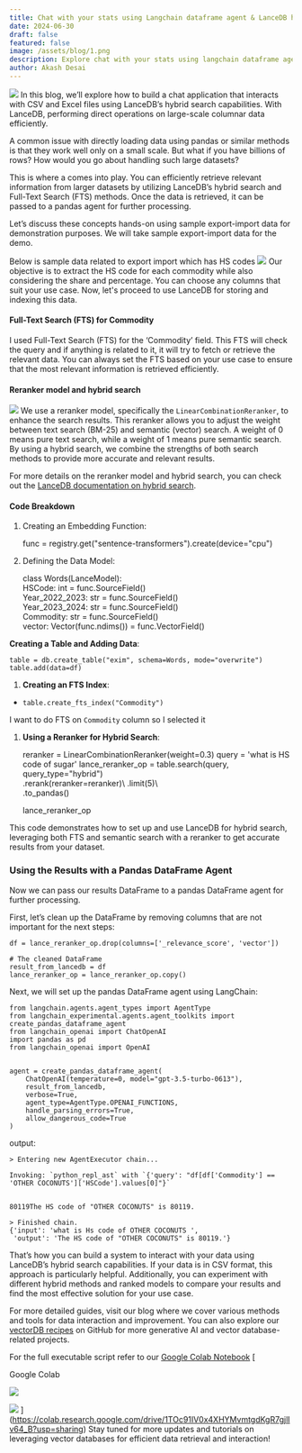 ```yaml
---
title: Chat with your stats using Langchain dataframe agent & LanceDB hybrid search
date: 2024-06-30
draft: false
featured: false
image: /assets/blog/1.png
description: Explore chat with your stats using langchain dataframe agent & lancedb hybrid search with practical insights and expert guidance from the LanceDB team.
author: Akash Desai
---
```

![](__GHOST_URL__/content/images/2024/06/image-4-2.png)
In this blog, we’ll explore how to build a chat application that interacts with CSV and Excel files using LanceDB’s hybrid search capabilities. With LanceDB, performing direct operations on large-scale columnar data efficiently.

A common issue with directly loading data using pandas or similar methods is that they work well only on a small scale. But what if you have billions of rows? How would you go about handling such large datasets?

This is where a comes into play. You can efficiently retrieve relevant information from larger datasets by utilizing LanceDB’s hybrid search and Full-Text Search (FTS) methods. Once the data is retrieved, it can be passed to a pandas agent for further processing.

Let’s discuss these concepts hands-on using sample export-import data for demonstration purposes. We will take sample export-import data for the demo.

Below is sample data related to export import which has HS codes
![](https://cdn-images-1.medium.com/max/1000/1*BqcZKYB3XLQLJSWAheGUrQ.png)
Our objective is to extract the HS code for each commodity while also considering the share and percentage. You can choose any columns that suit your use case. Now, let's proceed to use LanceDB for storing and indexing this data.

#### Full-Text Search (FTS) for Commodity

I used Full-Text Search (FTS) for the ‘Commodity’ field. This FTS will check the query and if anything is related to it, it will try to fetch or retrieve the relevant data. You can always set the FTS based on your use case to ensure that the most relevant information is retrieved efficiently.

#### Reranker model and hybrid search
![](__GHOST_URL__/content/images/2024/06/1_Zh4Jju6uiCYFO9HHvO5sIA.webp)
We use a reranker model, specifically the `LinearCombinationReranker`, to enhance the search results. This reranker allows you to adjust the weight between text search (BM-25) and semantic (vector) search. A weight of 0 means pure text search, while a weight of 1 means pure semantic search. By using a hybrid search, we combine the strengths of both search methods to provide more accurate and relevant results.

For more details on the reranker model and hybrid search, you can check out the [LanceDB documentation on hybrid search](https://lancedb.github.io/lancedb/hybrid_search/hybrid_search/).

#### Code Breakdown

1. Creating an Embedding Function:

    func = registry.get("sentence-transformers").create(device="cpu")

1. Defining the Data Model: 

    class Words(LanceModel):     
      HSCode: int = func.SourceField()     
      Year_2022_2023: str = func.SourceField()     
      Year_2023_2024: str = func.SourceField()     
      Commodity: str = func.SourceField()     
      vector: Vector(func.ndims()) = func.VectorField()
    

**Creating a Table and Adding Data**:

    table = db.create_table("exim", schema=Words, mode="overwrite") table.add(data=df)

1. **Creating an FTS Index**:

- `table.create_fts_index("Commodity")`

I want to do FTS on `Commodity` column so I selected it

1. **Using a Reranker for Hybrid Search**:

    reranker = LinearCombinationReranker(weight=0.3) 
    query = 'what is HS code of sugar' 
    lance_reranker_op = table.search(query, query_type="hybrid")\
                      .rerank(reranker=reranker)\ 
                      .limit(5)\                   
                      .to_pandas() 
    
    lance_reranker_op

This code demonstrates how to set up and use LanceDB for hybrid search, leveraging both FTS and semantic search with a reranker to get accurate results from your dataset.

### Using the Results with a Pandas DataFrame Agent

Now we can pass our results DataFrame to a pandas DataFrame agent for further processing.

First, let’s clean up the DataFrame by removing columns that are not important for the next steps:

    df = lance_reranker_op.drop(columns=['_relevance_score', 'vector'])
    
    # The cleaned DataFrame
    result_from_lancedb = df
    lance_reranker_op = lance_reranker_op.copy()

Next, we will set up the pandas DataFrame agent using LangChain:

    from langchain.agents.agent_types import AgentType
    from langchain_experimental.agents.agent_toolkits import create_pandas_dataframe_agent
    from langchain_openai import ChatOpenAI
    import pandas as pd
    from langchain_openai import OpenAI
    
    
    agent = create_pandas_dataframe_agent(
        ChatOpenAI(temperature=0, model="gpt-3.5-turbo-0613"),
        result_from_lancedb,
        verbose=True,
        agent_type=AgentType.OPENAI_FUNCTIONS,
        handle_parsing_errors=True,
        allow_dangerous_code=True
    )

output:

    > Entering new AgentExecutor chain...
    
    Invoking: `python_repl_ast` with `{'query': "df[df['Commodity'] == 'OTHER COCONUTS']['HSCode'].values[0]"}`
    
    
    80119The HS code of "OTHER COCONUTS" is 80119.
    
    > Finished chain.
    {'input': 'what is Hs code of OTHER COCONUTS ',
     'output': 'The HS code of "OTHER COCONUTS" is 80119.'}
    

That’s how you can build a system to interact with your data using LanceDB’s hybrid search capabilities. If your data is in CSV format, this approach is particularly helpful. Additionally, you can experiment with different hybrid methods and ranked models to compare your results and find the most effective solution for your use case.

For more detailed guides, visit our blog where we cover various methods and tools for data interaction and improvement. You can also explore our [vectorDB recipes](https://github.com/lancedb/vectordb-recipes) on GitHub for more generative AI and vector database-related projects.

For the full executable script  refer to our [Google Colab Notebook](https://colab.research.google.com/drive/1iqXfTkKqbNOiit_jTUFWRvTmhkk8kovX?usp=sharing)
[

Google Colab

![](https://ssl.gstatic.com/colaboratory-static/common/be01a7b5f02fab7b1eb2b8a2ae88eb58/img/favicon.ico)

![](https://colab.research.google.com/img/colab_favicon_256px.png)
](https://colab.research.google.com/drive/1TOc91IV0x4XHYMvmtgdKgR7gjlIv64_B?usp=sharing)
Stay tuned for more updates and tutorials on leveraging vector databases for efficient data retrieval and interaction!
